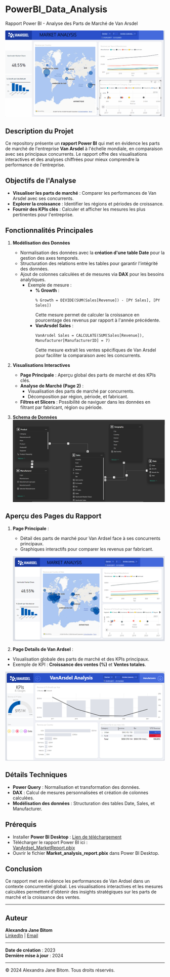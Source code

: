# PowerBI_Data_Analysis
Rapport Power BI - Analyse des Parts de Marché de Van Arsdel

![Présentation du rapport Power BI](./assets/PowerBIReportMA.gif)


## Description du Projet
Ce repository présente un **rapport Power BI** qui met en évidence les parts de marché de l'entreprise **Van Arsdel** à l'échelle mondiale, en comparaison avec ses principaux concurrents. Le rapport offre des visualisations interactives et des analyses chiffrées pour mieux comprendre la performance de l'entreprise.

## Objectifs de l'Analyse
- **Visualiser les parts de marché** : Comparer les performances de Van Arsdel avec ses concurrents.
- **Explorer la croissance** : Identifier les régions et périodes de croissance.
- **Fournir des KPIs clés** : Calculer et afficher les mesures les plus pertinentes pour l'entreprise.

## Fonctionnalités Principales
1. **Modélisation des Données**
   - Normalisation des données avec la **création d'une table Date** pour la gestion des axes temporels.
   - Structuration des relations entre les tables pour garantir l'intégrité des données.
   - Ajout de colonnes calculées et de mesures via **DAX** pour les besoins analytiques.
     - Exemple de mesure :
       - **% Growth** : 
         ```
         % Growth = DIVIDE(SUM(Sales[Revenue]) - [PY Sales], [PY Sales])
         ```
         Cette mesure permet de calculer la croissance en pourcentage des revenus par rapport à l'année précédente.
       - **VanArsdel Sales** :
         ```
         VanArsdel Sales = CALCULATE(SUM(Sales[Revenue]), Manufacturer[ManufacturerID] = 7)
         ```
         Cette mesure extrait les ventes spécifiques de Van Arsdel pour faciliter la comparaison avec les concurrents.

2. **Visualisations Interactives**
   - **Page Principale** : Aperçu global des parts de marché et des KPIs clés.
   - **Analyse de Marché (Page 2)** :
     - Visualisation des parts de marché par concurrents.
     - Décomposition par région, période, et fabricant.
   - **Filtres et Slicers** : Possibilité de naviguer dans les données en filtrant par fabricant, région ou période.

3. **Schema de Données**
   ![Schema de données](./assets/schema_donnees.png)

## Aperçu des Pages du Rapport
1. **Page Principale** :
   - Détail des parts de marché pour Van Ardsel face à ses concurrents principaux.
   - Graphiques interactifs pour comparer les revenus par fabricant.

   ![Aperçu Page Principale](./assets/first_page.png)


 2. **Page Details de Van Ardsel** :
   - Visualisation globale des parts de marché et des KPIs principaux.
   - Exemple de KPI : **Croissance des ventes (%)** et **Ventes totales**.

   ![Aperçu Page Principale](./assets/second_page.png)



## Détails Techniques
- **Power Query** : Normalisation et transformation des données.
- **DAX** : Calcul de mesures personnalisées et création de colonnes calculées.
- **Modélisation des données** : Structuration des tables Date, Sales, et Manufacturer.

## Prérequis
- Installer **Power BI Desktop** : [Lien de téléchargement](https://powerbi.microsoft.com/fr-fr/downloads/)
- Télécharger le rapport Power BI ici :  
   [VanArdsel_MarketReport.pbix](https://we.tl/t-WeGTJ80I0q)
- Ouvrir le fichier **Market_analysis_report.pbix** dans Power BI Desktop.

## Conclusion
Ce rapport met en évidence les performances de Van Ardsel dans un contexte concurrentiel global. Les visualisations interactives et les mesures calculées permettent d'obtenir des insights stratégiques sur les parts de marché et la croissance des ventes.

---

## Auteur
**Alexandra Jane Bitom**  
[LinkedIn](https://www.linkedin.com/in/alexandra-jane-bitom) | [Email](mailto:alexandra.jane@example.com)

---
**Date de création** : 2023  
**Dernière mise à jour** : 2024

---
© 2024 Alexandra Jane Bitom. Tous droits réservés.
